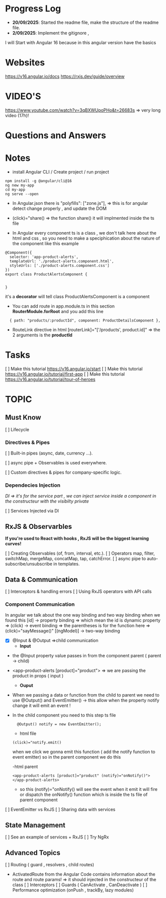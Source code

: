 # Progress Log
- **20/09/2025**: Started the readme file, make the structure of the readme file.
- **2/09/2025**: Implement the gitignore ,

I will Start with Angular 16 because in this angular version have the basics 

# Websites

https://v16.angular.io/docs
https://rxjs.dev/guide/overview


# VIDEO'S

https://www.youtube.com/watch?v=3qBXWUpoPHo&t=26683s => very long video (17h)!


# Questions and Answers


# Notes

- install Angular CLI / Create project / run project
```
npm install -g @angular/cli@16
ng new my-app
cd my-app
ng serve --open
```


- In Angular.json there is "polyfills": ["zone.js"], => this is for angular detect change properly , and update the DOM

- (click)="share() => the function share() it will implmented inside the ts file
- In Angular every component ts is a class , we don't talk here about the html and css , so you need to make a speciphication about the nature of the component like this example 

```
@Component({
  selector: 'app-product-alerts',
  templateUrl: './product-alerts.component.html',
  styleUrls: ['./product-alerts.component.css']
})
export class ProductAlertsComponent {


}
```
it's a <b>decorator</b>  will tell  class ProductAlertsComponent is a component 

- You can add route in app.module.ts in this section **RouterModule.forRoot** and you add this line
```
  { path: "products/:productId", component: ProductDetailsComponent },
```

- RouteLink directive in html [routerLink]="['/products', product.id]" => the 2 arguments is the **productId**


# Tasks

[ ] Make this tutorial https://v16.angular.io/start
[ ] Make this tutorial https://v16.angular.io/tutorial/first-app
[ ] Make this tutorial https://v16.angular.io/tutorial/tour-of-heroes



# TOPIC

## Must Know

[ ] Lifecycle

### Directives & Pipes

[ ] Built-in pipes (async, date, currency …).

[ ] async pipe + Observables is used everywhere.

[ ] Custom directives & pipes for company-specific logic.

### Dependecies Injection

*DI => it's for the service part , we can inject service inside a component in the constructeur with the visibilty private*

[ ] Services Injected via DI 

## RxJS & Observarbles
<b> If you're used to React with hooks , RxJS will be the biggest learning curves! </b>

[ ]  Creating Observables (of, from, interval, etc.).
[ ]  Operators map, filter, switchMap, mergeMap, concatMap, tap, catchError.
[ ]  async pipe to auto-subscribe/unsubscribe in templates.

## Data & Communication

[ ] Interceptors & handling errors
[ ] Using RxJS operators with API calls

### Component Communication

In angular we talk about the one way binding and two way binding when we found this 
[id] → property binding => which mean the id is dynamic property => 
(click) → event binding => the parentheses is for the function here => (click)="sayMessage()"
[(ngModel)] → two-way binding


- [X] @Input & @Output =>child communication
    - **Input**
- the @Input property value passes in from the component parent ( parent -> child)
- <app-product-alerts [product]="product"> </app-product-alerts> => we are passing the product in props ( input )

    - **Ouput**
- When we passing a data or function from the child to parent we need to use @Output() and EventEmitter() -> this allow when the property notify change it will emit an event !
- In the child component you need to this step ts file
    ```
      @Output() notify = new EventEmitter();
    ```
    - html file 
    ```
    (click)="notify.emit()
    ```
    when we click we gonna emit this function ( add the notify function to event emitter) so in the parent component we do this


    -html parent

    ```
    <app-product-alerts [product]="product" (notify)="onNotify()"> </app-product-alerts>
    ```
    - so this (notify)="onNotify() will see the event when it emit it will fire or dispatch the onNotify() function which is inside the ts file of parent component

[ ] EventEmitter vs RxJS
[ ] Sharing data with services

## State Management

[ ] See an example of services +  RxJS 
[ ] Try NgRx 

## Advanced Topics

[ ] Routing ( guard , resolvers , child routes)
- ActivatedRoute from the Angular Code contains information about the route and route params! => it should injected in the constructeur of the class
[ ] Interceptors
[ ] Guards ( CanActivate , CanDeactivate )
[ ] Performance optimization (onPush , trackBy, lazy modules)